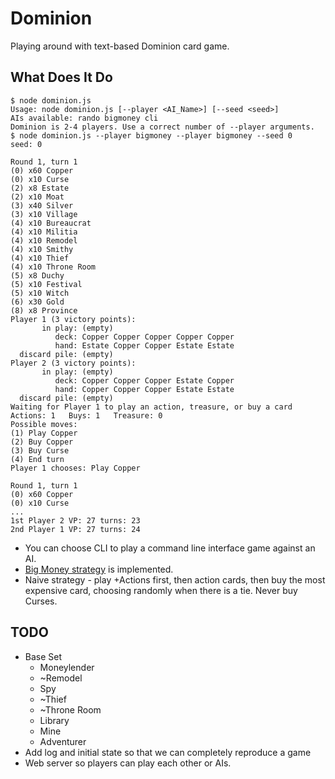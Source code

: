 # Dominion

Playing around with text-based Dominion card game.

## What Does It Do

```
$ node dominion.js
Usage: node dominion.js [--player <AI_Name>] [--seed <seed>]
AIs available: rando bigmoney cli
Dominion is 2-4 players. Use a correct number of --player arguments.
$ node dominion.js --player bigmoney --player bigmoney --seed 0
seed: 0

Round 1, turn 1
(0) x60 Copper
(0) x10 Curse
(2) x8 Estate
(2) x10 Moat
(3) x40 Silver
(3) x10 Village
(4) x10 Bureaucrat
(4) x10 Militia
(4) x10 Remodel
(4) x10 Smithy
(4) x10 Thief
(4) x10 Throne Room
(5) x8 Duchy
(5) x10 Festival
(5) x10 Witch
(6) x30 Gold
(8) x8 Province
Player 1 (3 victory points):
       in play: (empty)
          deck: Copper Copper Copper Copper Copper
          hand: Estate Copper Copper Estate Estate
  discard pile: (empty)
Player 2 (3 victory points):
       in play: (empty)
          deck: Copper Copper Copper Estate Copper
          hand: Copper Copper Copper Estate Estate
  discard pile: (empty)
Waiting for Player 1 to play an action, treasure, or buy a card
Actions: 1   Buys: 1   Treasure: 0
Possible moves:
(1) Play Copper
(2) Buy Copper
(3) Buy Curse
(4) End turn
Player 1 chooses: Play Copper

Round 1, turn 1
(0) x60 Copper
(0) x10 Curse
...
1st Player 2 VP: 27 turns: 23
2nd Player 1 VP: 27 turns: 24
```

 * You can choose CLI to play a command line interface game against an AI.
 * [Big Money strategy](http://wiki.dominionstrategy.com/index.php/Big_Money) is implemented.
 * Naive strategy - play +Actions first, then action cards, then buy the most
   expensive card, choosing randomly when there is a tie. Never buy Curses.

## TODO

 * Base Set
   - Moneylender
   - ~Remodel
   - Spy
   - ~Thief
   - ~Throne Room
   - Library
   - Mine
   - Adventurer
 * Add log and initial state so that we can completely reproduce a game
 * Web server so players can play each other or AIs.
